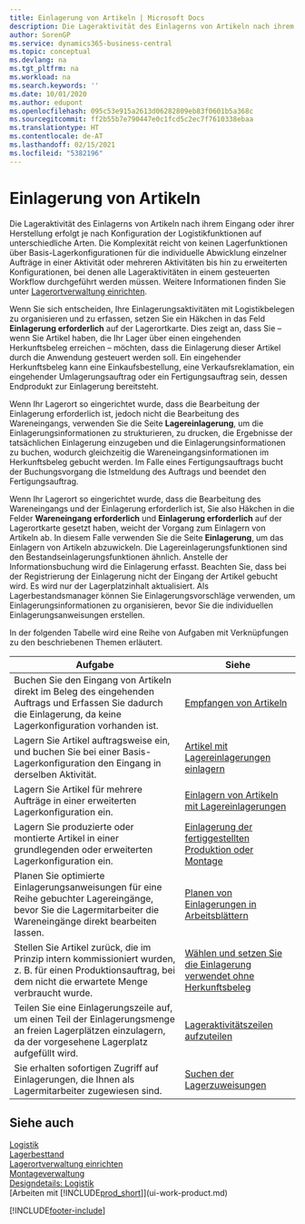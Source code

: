 ```yaml
---
title: Einlagerung von Artikeln | Microsoft Docs
description: Die Lageraktivität des Einlagerns von Artikeln nach ihrem Eingang oder ihrer Herstellung erfolgt je nach Konfiguration der Logistikfunktionen auf unterschiedliche Arten.
author: SorenGP
ms.service: dynamics365-business-central
ms.topic: conceptual
ms.devlang: na
ms.tgt_pltfrm: na
ms.workload: na
ms.search.keywords: ''
ms.date: 10/01/2020
ms.author: edupont
ms.openlocfilehash: 095c53e915a2613d06282809eb83f0601b5a368c
ms.sourcegitcommit: ff2b55b7e790447e0c1fcd5c2ec7f7610338ebaa
ms.translationtype: HT
ms.contentlocale: de-AT
ms.lasthandoff: 02/15/2021
ms.locfileid: "5382196"
---
```

# <a name="putting-items-away"></a>Einlagerung von Artikeln
Die Lageraktivität des Einlagerns von Artikeln nach ihrem Eingang oder ihrer Herstellung erfolgt je nach Konfiguration der Logistikfunktionen auf unterschiedliche Arten. Die Komplexität reicht von keinen Lagerfunktionen über Basis-Lagerkonfigurationen für die individuelle Abwicklung einzelner Aufträge in einer Aktivität oder mehreren Aktivitäten bis hin zu erweiterten Konfigurationen, bei denen alle Lageraktivitäten in einem gesteuerten Workflow durchgeführt werden müssen. Weitere Informationen finden Sie unter [Lagerortverwaltung einrichten](warehouse-setup-warehouse.md).

Wenn Sie sich entscheiden, Ihre Einlagerungsaktivitäten mit Logistikbelegen zu organisieren und zu erfassen, setzen Sie ein Häkchen in das Feld **Einlagerung erforderlich** auf der Lagerortkarte. Dies zeigt an, dass Sie – wenn Sie Artikel haben, die Ihr Lager über einen eingehenden Herkunftsbeleg erreichen – möchten, dass die Einlagerung dieser Artikel durch die Anwendung gesteuert werden soll. Ein eingehender Herkunftsbeleg kann eine Einkaufsbestellung, eine Verkaufsreklamation, ein eingehender Umlagerungsauftrag oder ein Fertigungsauftrag sein, dessen Endprodukt zur Einlagerung bereitsteht.  

Wenn Ihr Lagerort so eingerichtet wurde, dass die Bearbeitung der Einlagerung erforderlich ist, jedoch nicht die Bearbeitung des Wareneingangs, verwenden Sie die Seite **Lagereinlagerung**, um die Einlagerungsinformationen zu strukturieren, zu drucken, die Ergebnisse der tatsächlichen Einlagerung einzugeben und die Einlagerungsinformationen zu buchen, wodurch gleichzeitig die Wareneingangsinformationen im Herkunftsbeleg gebucht werden. Im Falle eines Fertigungsauftrags bucht der Buchungsvorgang die Istmeldung des Auftrags und beendet den Fertigungsauftrag.

Wenn Ihr Lagerort so eingerichtet wurde, dass die Bearbeitung des Wareneingangs und der Einlagerung erforderlich ist, Sie also Häkchen in die Felder **Wareneingang erforderlich** und **Einlagerung erforderlich** auf der Lagerortkarte gesetzt haben, weicht der Vorgang zum Einlagern von Artikeln ab. In diesem Falle verwenden Sie die Seite **Einlagerung**, um das Einlagern von Artikeln abzuwickeln. Die Lagereinlagerungsfunktionen sind den Bestandseinlagerungsfunktionen ähnlich. Anstelle der Informationsbuchung wird die Einlagerung erfasst. Beachten Sie, dass bei der Registrierung der Einlagerung nicht der Eingang der Artikel gebucht wird. Es wird nur der Lagerplatzinhalt aktualisiert. Als Lagerbestandsmanager können Sie Einlagerungsvorschläge verwenden, um Einlagerungsinformationen zu organisieren, bevor Sie die individuellen Einlagerungsanweisungen erstellen.

In der folgenden Tabelle wird eine Reihe von Aufgaben mit Verknüpfungen zu den beschriebenen Themen erläutert.   

|**Aufgabe**|**Siehe**|  
|------------|-------------|  
|Buchen Sie den Eingang von Artikeln direkt im Beleg des eingehenden Auftrags und Erfassen Sie dadurch die Einlagerung, da keine Lagerkonfiguration vorhanden ist.|[Empfangen von Artikeln](warehouse-how-receive-items.md)|  
|Lagern Sie Artikel auftragsweise ein, und buchen Sie bei einer Basis-Lagerkonfiguration den Eingang in derselben Aktivität.|[Artikel mit Lagereinlagerungen einlagern](warehouse-how-to-put-items-away-with-inventory-put-aways.md)|  
|Lagern Sie Artikel für mehrere Aufträge in einer erweiterten Lagerkonfiguration ein.|[Einlagern von Artikeln mit Lagereinlagerungen](warehouse-how-to-put-items-away-with-warehouse-put-aways.md)|  
|Lagern Sie produzierte oder montierte Artikel in einer grundlegenden oder erweiterten Lagerkonfiguration ein.|[Einlagerung der fertiggestellten Produktion oder Montage](warehouse-how-to-put-away-production-output.md)|
|Planen Sie optimierte Einlagerungsanweisungen für eine Reihe gebuchter Lagereingänge, bevor Sie die Lagermitarbeiter die Wareneingänge direkt bearbeiten lassen.|[Planen von Einlagerungen in Arbeitsblättern](warehouse-how-to-plan-put-aways-in-worksheets.md)|  
|Stellen Sie Artikel zurück, die im Prinzip intern kommissioniert wurden, z. B. für einen Produktionsauftrag, bei dem nicht die erwartete Menge verbraucht wurde.|[Wählen und setzen Sie die Einlagerung verwendet ohne Herkunftsbeleg](warehouse-how-to-create-put-aways-from-internal-put-aways.md)|
|Teilen Sie eine Einlagerungszeile auf, um einen Teil der Einlagerungsmenge an freien Lagerplätzen einzulagern, da der vorgesehene Lagerplatz aufgefüllt wird.|[Lageraktivitätszeilen aufzuteilen](warehouse-how-to-split-warehouse-activity-lines.md)|
|Sie erhalten sofortigen Zugriff auf Einlagerungen, die Ihnen als Lagermitarbeiter zugewiesen sind.|[Suchen der Lagerzuweisungen](warehouse-how-to-find-your-warehouse-assignments.md)|    

## <a name="see-also"></a>Siehe auch  
[Logistik](warehouse-manage-warehouse.md)  
[Lagerbesttand](inventory-manage-inventory.md)  
[Lagerortverwaltung einrichten](warehouse-setup-warehouse.md)     
[Montageverwaltung](assembly-assemble-items.md)    
[Designdetails: Logistik](design-details-warehouse-management.md)  
[Arbeiten mit [!INCLUDE[prod_short](includes/prod_short.md)]](ui-work-product.md)  


[!INCLUDE[footer-include](includes/footer-banner.md)]